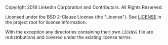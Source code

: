 Copyright 2018 LinkedIn Corporation and Contributors.
All Rights Reserved.

Licensed under the BSD 2-Clause License (the "License").
See [LICENSE](./LICENSE.md) in the project root for license information.

With the exception any directories containing their own `LICENSE` file are redistributions
and covered under the existing license terms.
